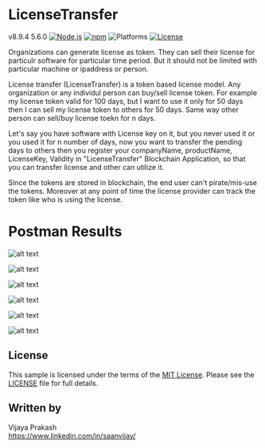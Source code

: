# LicenseTransfer
v8.9.4 5.6.0
[![Node.js](https://img.shields.io/badge/Node.js-8.9.4-blue.svg)](https://nodejs.org/)
[![npm](https://img.shields.io/badge/npm-5.6.0-blue.svg)](https://www.npmjs.com/)
![Platforms](https://img.shields.io/badge/platform-windows%20%7C%20osx%20%7C%20linux-lightgray.svg)
[![License](http://img.shields.io/:license-mit-blue.svg)](http://opensource.org/licenses/MIT)

Organizations can generate license as token. They can sell their license for particulr software for particular time period. But it should not be limited with particular machine or ipaddress or person.

License transfer (LicenseTransfer) is a token based license model. Any organization or any individul person can buy/sell license token. For example my license token valid for 100 days, but I want to use it only for 50 days then I can sell my license token to others for 50 days. Same way other person can sell/buy license toekn for n days.

Let's say you have software with License key on it, but you never used it or you used it for n number of days, now you want to transfer the pending days to others then you register your companyName, productName, LicenseKey, Validity in "LicenseTransfer" Blockchain Application, so that you can transfer license and other can utilize it.

Since the tokens are stored in blockchain, the end user can't pirate/mis-use the tokens. Moreover at any point of time the license provider can track the token like who is using the license.

# Postman Results

![alt text](https://github.com/saanvijay/LicenseTransfer/blob/master/Images/Screenshot%202019-08-29%20at%209.55.19%20AM.png)

![alt text](https://github.com/saanvijay/LicenseTransfer/blob/master/Images/Screenshot%202019-08-29%20at%209.56.11%20AM.png)

![alt text](https://github.com/saanvijay/LicenseTransfer/blob/master/Images/Screenshot%202019-08-29%20at%209.57.18%20AM.png)

![alt text](https://github.com/saanvijay/LicenseTransfer/blob/master/Images/Screenshot%202019-08-29%20at%209.57.58%20AM.png)

![alt text](https://github.com/saanvijay/LicenseTransfer/blob/master/Images/Screenshot%202019-08-29%20at%209.58.54%20AM.png)

![alt text](https://github.com/saanvijay/LicenseTransfer/blob/master/Images/Screenshot%202019-08-29%20at%209.59.24%20AM.png)

## License

This sample is licensed under the terms of the [MIT License](http://opensource.org/licenses/MIT). Please see the [LICENSE](LICENSE) file for full details.


## Written by

Vijaya Prakash<br />
https://www.linkedin.com/in/saanvijay/<br />
